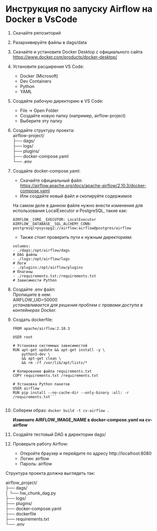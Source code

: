 # Инструкция по запуску Airflow на Docker в VsCode
1. Скачайте репозиторий

2. Разархивируйте файлы в dags/data

3. Скачайте и установите Docker Desktop с официального 
сайта https://www.docker.com/products/docker-desktop/

4. Установите расширения VS Code:
    - Docker (Microsoft)
    - Dev  Containers
    - Python
    - YAML

5. Создайте рабочую директорию в VS Code:
    - File -> Open Folder
    - Создайте новую папку (например, airflow-project)
    - Выберите эту папку

6. Создайте структуру проекта:  
    airflow-project/  
    ├── dags/  
    ├── logs/  
    ├── plugins/  
    ├── docker-compose.yaml  
    └── .env  

7. Создайте docker-compose.yaml:
    - Скачайте официальный файл: https://airflow.apache.org/docs/apache-airflow/2.10.3/docker-compose.yaml
    - Или создайте новый файл и скопируйте содержимое

    На самом деле в данном файле нужно внести изменения для использования LocalExecutor и PostgreSQL, такие как:
    ```
    AIRFLOW__CORE__EXECUTOR: LocalExecutor
    AIRFLOW__DATABASE__SQL_ALCHEMY_CONN: postgresql+psycopg2://airflow:airflow@postgres/airflow
    ```
    - Также стоит проверить пути к нужным директориям:
    ```
    volumes: 
    - ./dags:/opt/airflow/dags 
    # DAG файлы  
    - ./logs:/opt/airflow/logs 
    # Логи 
    - ./plugins:/opt/airflow/plugins 
    # Плагины 
    - ./requirements.txt:/requirements.txt 
    # Зависимости Python
    ```

8. Создайте .env файл:  
    Пропишите в нем:  
    AIRFLOW_UID=50000  
    *устанавливается для решения проблем с правами доступа в контейнерах Docker.*

9. Создать dockerfile:

    ```
    FROM apache/airflow:2.10.3

    USER root

    # Установка системных зависимостей
    RUN apt-get update && apt-get install -y \
        python3-dev \
        && apt-get clean \
        && rm -rf /var/lib/apt/lists/*

    # Копирование файла requirements.txt
    COPY requirements.txt /requirements.txt

    # Установка Python пакетов
    USER airflow
    RUN pip install --no-cache-dir --only-binary :all: -r /requirements.txt```


10. Соберем образ:
    ```docker build -t cv-airflow .```

    **Измените AIRFLOW_IMAGE_NAME в docker-compose.yaml на cv-airflow**

11. Создайте тестовый DAG в директории dags/

12. Проверьте работу Airflow:
    - Откройте браузер и перейдите по адресу http://localhost:8080
    - Логин: airflow
    - Пароль: airflow

Структура проекта должна выглядеть так:  
 
airflow_project/        
├── dags/       
│   └── hw_chunk_dag.py     
├── logs/       
├── plugins/        
├── docker-compose.yaml     
├── dockerfile      
├── requirements.txt        
└── .env        
